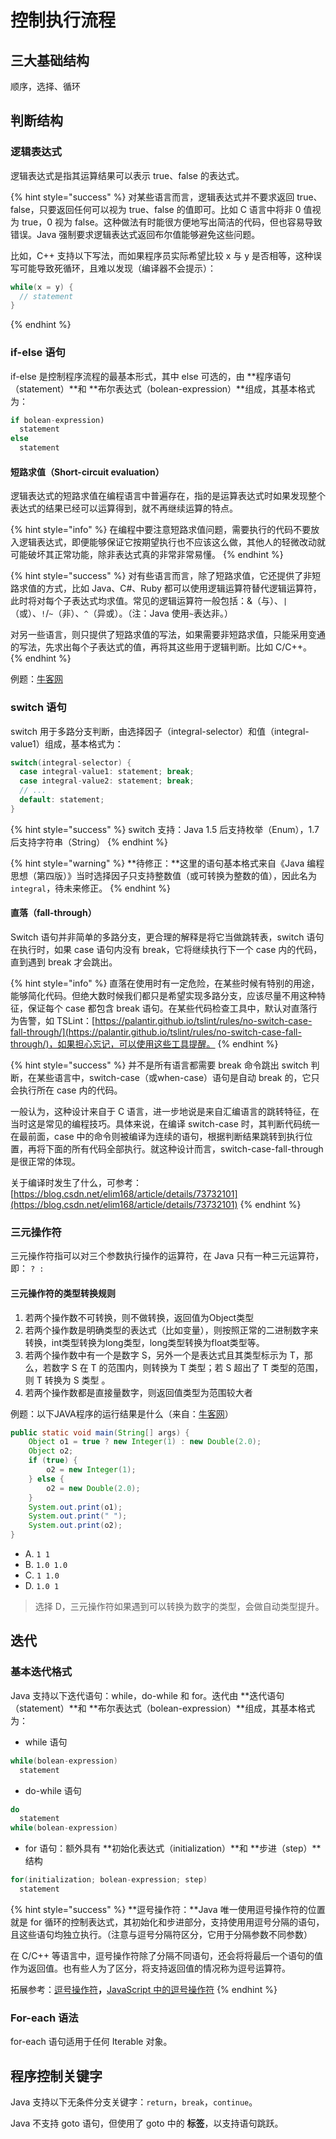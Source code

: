 # 控制执行流程

## 三大基础结构

顺序，选择、循环

## 判断结构

### 逻辑表达式

逻辑表达式是指其运算结果可以表示 true、false 的表达式。

{% hint style="success" %}
对某些语言而言，逻辑表达式并不要求返回 true、false，只要返回任何可以视为 true、false 的值即可。比如 C 语言中将非 0 值视为 true，0 视为 false。这种做法有时能很方便地写出简洁的代码，但也容易导致错误。Java 强制要求逻辑表达式返回布尔值能够避免这些问题。

比如，C++ 支持以下写法，而如果程序员实际希望比较 x 与 y 是否相等，这种误写可能导致死循环，且难以发现（编译器不会提示）：

```cpp
while(x = y) {
  // statement
}
```
{% endhint %}



### if-else 语句

if-else 是控制程序流程的最基本形式，其中 else 可选的，由 **程序语句（statement）**和 **布尔表达式（bolean-expression）**组成，其基本格式为：

```java
if bolean-expression)
  statement
else
  statement
```



#### 短路求值（Short-circuit evaluation）

逻辑表达式的短路求值在编程语言中普遍存在，指的是运算表达式时如果发现整个表达式的结果已经可以运算得到，就不再继续运算的特点。

{% hint style="info" %}
在编程中要注意短路求值问题，需要执行的代码不要放入逻辑表达式，即便能够保证它按期望执行也不应该这么做，其他人的轻微改动就可能破坏其正常功能，除非表达式真的非常非常易懂。
{% endhint %}

{% hint style="success" %}
对有些语言而言，除了短路求值，它还提供了非短路求值的方式，比如 Java、C\#、Ruby 都可以使用逻辑运算符替代逻辑运算符，此时将对每个子表达式均求值。常见的逻辑运算符一般包括：&（与）、`|`（或）、`!`/`~`（非）、`^`（异或）。（注：Java 使用`~`表达非。）

对另一些语言，则只提供了短路求值的写法，如果需要非短路求值，只能采用变通的写法，先求出每个子表达式的值，再将其这些用于逻辑判断。比如 C/C++。
{% endhint %}

例题：[牛客网](https://www.nowcoder.com/questionTerminal/8cf208348b5b42a6b509b164efec3cc7)

### 

### switch 语句

switch 用于多路分支判断，由选择因子（integral-selector）和值（integral-value1）组成，基本格式为：

```java
switch(integral-selector) {
  case integral-value1: statement; break;
  case integral-value2: statement; break;
  // ...
  default: statement;
}
```

{% hint style="success" %}
switch 支持：Java 1.5 后支持枚举（Enum），1.7 后支持字符串（String）
{% endhint %}

{% hint style="warning" %}
**待修正：**这里的语句基本格式来自《Java 编程思想（第四版）》当时选择因子只支持整数值（或可转换为整数的值），因此名为 `integral`，待未来修正。
{% endhint %}



#### 直落（fall-through）

Switch 语句并非简单的多路分支，更合理的解释是将它当做跳转表，switch 语句在执行时，如果 case 语句内没有 break，它将继续执行下一个 case 内的代码，直到遇到 break 才会跳出。

{% hint style="info" %}
直落在使用时有一定危险，在某些时候有特别的用途，能够简化代码。但绝大数时候我们都只是希望实现多路分支，应该尽量不用这种特征，保证每个 case 都包含 break 语句。在某些代码检查工具中，默认对直落行为告警，如 TSLint：[https://palantir.github.io/tslint/rules/no-switch-case-fall-through/](https://palantir.github.io/tslint/rules/no-switch-case-fall-through/)，如果担心忘记，可以使用这些工具提醒。
{% endhint %}

{% hint style="success" %}
并不是所有语言都需要 break 命令跳出 switch 判断，在某些语言中，switch-case（或when-case）语句是自动 break 的，它只会执行所在 case 内的代码。

一般认为，这种设计来自于 C 语言，进一步地说是来自汇编语言的跳转特征，在当时这是常见的编程技巧。具体来说，在编译 switch-case 时，其判断代码统一在最前面，case 中的命令则被编译为连续的语句，根据判断结果跳转到执行位置，再将下面的所有代码全部执行。就这种设计而言，switch-case-fall-through 是很正常的体现。

关于编译时发生了什么，可参考：[https://blog.csdn.net/elim168/article/details/73732101](https://blog.csdn.net/elim168/article/details/73732101)
{% endhint %}

### 

### 三元操作符

三元操作符指可以对三个参数执行操作的运算符，在 Java 只有一种三元运算符，即： `? :`



#### 三元操作符的类型转换规则

1. 若两个操作数不可转换，则不做转换，返回值为Object类型
2. 若两个操作数是明确类型的表达式（比如变量），则按照正常的二进制数字来转换，int类型转换为long类型，long类型转换为float类型等。 
3. 若两个操作数中有一个是数字 S，另外一个是表达式且其类型标示为 T，那么，若数字 S 在 T 的范围内，则转换为 T 类型；若 S 超出了 T 类型的范围，则 T 转换为 S 类型 。 
4. 若两个操作数都是直接量数字，则返回值类型为范围较大者



例题：以下JAVA程序的运行结果是什么（来自：[牛客网](https://www.nowcoder.com/questionTerminal/701d348fec8f4c1893740e253217a65f)）

```java
public static void main(String[] args) {
    Object o1 = true ? new Integer(1) : new Double(2.0);
    Object o2;
    if (true) {
        o2 = new Integer(1);
    } else {
        o2 = new Double(2.0);
    }
    System.out.print(o1);
    System.out.print(" ");         
    System.out.print(o2);
}
```

* A. `1 1`
* B. `1.0 1.0`
* C. `1 1.0`
* D. `1.0 1`

> 选择 D，三元操作符如果遇到可以转换为数字的类型，会做自动类型提升。



## 迭代

### 基本迭代格式

Java 支持以下迭代语句：while，do-while 和 for。迭代由 **迭代语句（statement）**和 **布尔表达式（bolean-expression）**组成，其基本格式为：

* while 语句

```java
while(bolean-expression)
  statement
```

* do-while 语句

```java
do
  statement
while(bolean-expression)
```

* for 语句：额外具有 **初始化表达式（initialization）**和 **步进（step）**结构

```java
for(initialization; bolean-expression; step)
  statement
```



{% hint style="success" %}
**逗号操作符：**Java 唯一使用逗号操作符的位置就是 for 循环的控制表达式，其初始化和步进部分，支持使用用逗号分隔的语句，且这些语句均独立执行。（注意与逗号分隔符区分，它用于分隔参数不同参数）

在 C/C++ 等语言中，逗号操作符除了分隔不同语句，还会将将最后一个语句的值作为返回值。也有些人为了区分，将支持返回值的情况称为逗号运算符。

拓展参考：[逗号操作符](https://en.wikipedia.org/wiki/Comma_operator)**，**[JavaScript 中的逗号操作符](https://developer.mozilla.org/en-US/docs/Web/JavaScript/Reference/Operators/Comma_Operator)
{% endhint %}



### For-each 语法

for-each 语句适用于任何 Iterable 对象。



## 程序控制关键字

Java 支持以下无条件分支关键字：`return`，`break`，`continue`。

Java 不支持 goto 语句，但使用了 goto 中的 **标签**，以支持语句跳跃。

